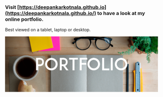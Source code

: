 ### Visit [https://deepankarkotnala.github.io](https://deepankarkotnala.github.io/) to have a look at my online portfolio.

Best viewed on a tablet, laptop or desktop.

<img src="https://raw.githubusercontent.com/deepankarkotnala/deepankarkotnala.github.io/master/images/portfolio.png"  width="900" align="left"/>
